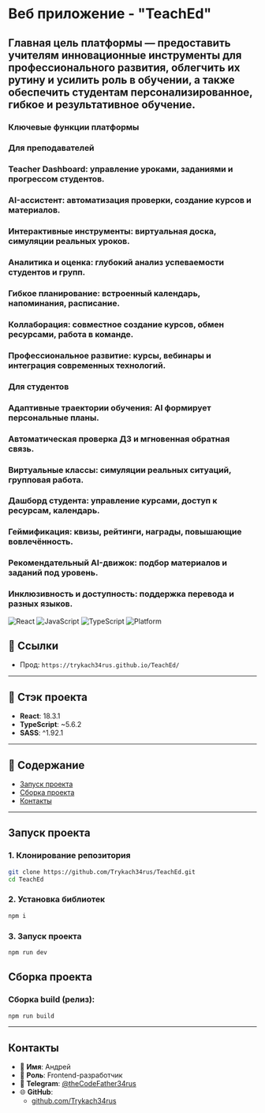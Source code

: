 # Веб приложение - "TeachEd"

## Главная цель платформы — предоставить учителям инновационные инструменты для профессионального развития, облегчить их рутину и усилить роль в обучении, а также обеспечить студентам персонализированное, гибкое и результативное обучение.
### Ключевые функции платформы
### Для преподавателей
### Teacher Dashboard: управление уроками, заданиями и прогрессом студентов.
### AI-ассистент: автоматизация проверки, создание курсов и материалов.
### Интерактивные инструменты: виртуальная доска, симуляции реальных уроков.
### Аналитика и оценка: глубокий анализ успеваемости студентов и групп.
### Гибкое планирование: встроенный календарь, напоминания, расписание.
### Коллаборация: совместное создание курсов, обмен ресурсами, работа в команде.
### Профессиональное развитие: курсы, вебинары и интеграция современных технологий.

### Для студентов
### Адаптивные траектории обучения: AI формирует персональные планы.
### Автоматическая проверка ДЗ и мгновенная обратная связь.
### Виртуальные классы: симуляции реальных ситуаций, групповая работа.
### Дашборд студента: управление курсами, доступ к ресурсам, календарь.
### Геймификация: квизы, рейтинги, награды, повышающие вовлечённость.
### Рекомендательный AI-движок: подбор материалов и заданий под уровень.
### Инклюзивность и доступность: поддержка перевода и разных языков.

![React](https://img.shields.io/badge/react-18.2.0-blue)
![JavaScript](https://img.shields.io/badge/js-es7-yellow)
![TypeScript](https://img.shields.io/badge/ts-5.7.3-blue)
![Platform](https://img.shields.io/badge/platform-Android%20|%20iOS%20|%20Web-green)

## 🔗 Ссылки

- Прод: `https://trykach34rus.github.io/TeachEd/`

---

## 🧱 Стэк проекта

- **React**: 18.3.1
- **TypeScript**: ~5.6.2
- **SASS**: ^1.92.1

---

## 📂 Содержание

- [Запуск проекта](#запуск-проекта)
- [Сборка проекта](#сборка-проекта)
- [Контакты](#контакты)

---

## Запуск проекта

### 1. Клонирование репозитория

```bash
git clone https://github.com/Trykach34rus/TeachEd.git
cd TeachEd
```

### 2. Установка библиотек

```bash
npm i
```

### 3. Запуск проекта

```bash
npm run dev
```

## Сборка проекта

### Сборка build (релиз):

```bash
npm run build
```

---

## Контакты

- 👤 **Имя**: Андрей
- 💼 **Роль**: Frontend-разработчик
- 💬 **Telegram**: [@theCodeFather34rus](https://t.me/theCodeFather34rus)
- 🌐 **GitHub**:
  - [github.com/Trykach34rus](https://github.com/Trykach34rus)
